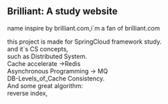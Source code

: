 ## Brilliant: A study website

name inspire by brilliant.com,i`m a fan of brilliant.com

this project is made for SpringCloud framework study.  
and it`s CS concepts,  
such as Distributed System.  
Cache accelerate ->Redis  
Asynchronous Programming -> MQ  
DB-Levels_of_Cache Consistency.  
And some great algorithm:  
reverse index,  

